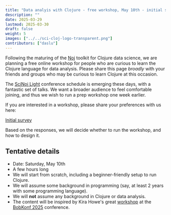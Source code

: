 ```yaml
---
title: "Data analyis with Clojure - free workshop, May 10th - initial survey"
description: ""
date: 2025-03-29
lastmod: 2025-03-30
draft: false
weight: 5
images: ["../../sci-cloj-logo-transparent.png"]
contributors: ["daslu"]
---
```


Following the maturing of the [Noj](https://scicloj.github.io/noj/) toolkit for Clojure data science, we are planning a free online workshop for people who are curious to learn the Clojure language for data analysis. Please share this page *broadly* with your friends and groups who may be curious to learn Clojure at this occasion.

The [SciNoj Light](https://scicloj.github.io/docs/community/groups/scinoj-light/) conference schedule is emerging these days, with a fantastic set of talks. We want a broader audience to feel comfortable joining, and thus we wish to run a prep workshop one week earlier.

If you are interested in a workshop, please share your preferences with us here:

<a class="btn btn-primary btn-lg px-4 mb-2" href="https://forms.gle/GR7HHz3id7aT2vYe7" role="button">Initial survey</a>

Based on the responses, we will decide whether to run the workshop, and how to design it.

## Tentative details
- Date: Saturday, May 10th
- A few hours long
- We will start from scratch, including a beginner-friendly setup to run Clojure.
- We will assume some background in programming (say, at least 2 years with some programming language).
- We will **not** assume any background in Clojure or data analysis.
- The content will be inspired by Kira Howe's great [workshop](https://bobkonf.de/2025/howe.html) at the [BobKonf 2025](https://bobkonf.de/2025/en/) conference.
